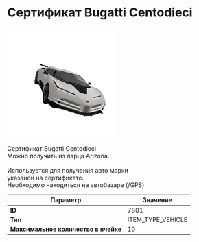 # Сертификат Bugatti Centodieci

![Item Image](../img/7801.webp?raw=true)

Сертификат Bugatti Centodieci<br>Можно получить из ларца Arizona.<br><br>Используется для получения авто марки <br>указаной на сертификате.<br>Необходимо находиться на автобазаре (/GPS)


| Параметр | Значение |
|----------|----------|
| **ID** | 7801 |
| **Тип** | ITEM_TYPE_VEHICLE |
| **Максимальное количество в ячейке** | 10 |

